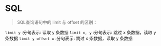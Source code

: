 # SQL

> SQL查询语句中的 limit 与 offset 的区别：

`limit y` :分句表示: 读取 y 条数据
`limit x, y` :分句表示: 跳过 x 条数据，读取 y 条数据
`limit y offset x` :分句表示: 跳过 x 条数据，读取 y 条数据

